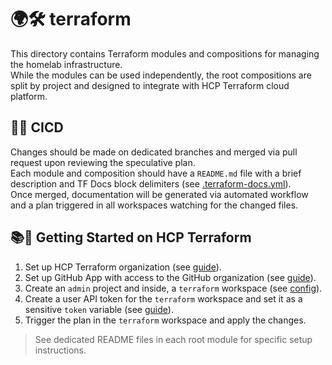 # 🌍🛠️ terraform

This directory contains Terraform modules and compositions for managing the homelab infrastructure.  
While the modules can be used independently, the root compositions are split by project and designed to integrate with HCP Terraform cloud platform.

## 🔄🤖 CICD

Changes should be made on dedicated branches and merged via pull request upon reviewing the speculative plan.  
Each module and composition should have a `README.md` file with a brief description and TF Docs block delimiters (see [.terraform-docs.yml](./.terraform-docs.yml)).  
Once merged, documentation will be generated via automated workflow and a plan triggered in all workspaces watching for the changed files.  

## 📚🚀 Getting Started on HCP Terraform

1. Set up HCP Terraform organization (see [guide](https://developer.hashicorp.com/terraform/tutorials/cloud-get-started/cloud-sign-up#create-an-account)).
2. Set up GitHub App with access to the GitHub organization (see [guide](https://developer.hashicorp.com/terraform/enterprise/application-administration/github-app-integration)).
3. Create an `admin` project and inside, a `terraform` workspace (see [config](./root/admin/terraform/terraform.tfvars)).
4. Create a user API token for the `terraform` workspace and set it as a sensitive `token` variable (see [guide](https://developer.hashicorp.com/terraform/cloud-docs/users-teams-organizations/users#tokens)).
5. Trigger the plan in the `terraform` workspace and apply the changes.

> See dedicated README files in each root module for specific setup instructions.
